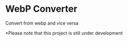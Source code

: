 # WebP Converter
 Convert from webp and vice versa
 
 *Please note that this project is still under development